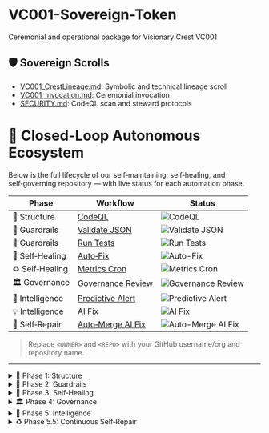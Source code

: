 # VC001-Sovereign-Token
Ceremonial and operational package for Visionary Crest VC001
## 🛡️ Sovereign Scrolls

- [VC001_CrestLineage.md](VC001_CrestLineage.md): Symbolic and technical lineage scroll  
- [VC001_Invocation.md](VC001_Invocation.md): Ceremonial invocation  
- [SECURITY.md](SECURITY.md): CodeQL scan and steward protocols  
# 🔄 Closed‑Loop Autonomous Ecosystem

Below is the full lifecycle of our self‑maintaining, self‑healing, and self‑governing repository — with live status for each automation phase.

| Phase | Workflow | Status |
|-------|----------|--------|
| 📁 Structure | [CodeQL](.github/workflows/codeql.yml) | ![CodeQL](https://github.com/<OWNER>/<REPO>/actions/workflows/codeql.yml/badge.svg) |
| 🧰 Guardrails | [Validate JSON](.github/workflows/json-validate.yml) | ![Validate JSON](https://github.com/<OWNER>/<REPO>/actions/workflows/json-validate.yml/badge.svg) |
| 🧪 Guardrails | [Run Tests](.github/workflows/test.yml) | ![Run Tests](https://github.com/<OWNER>/<REPO>/actions/workflows/test.yml/badge.svg) |
| 🧹 Self‑Healing | [Auto‑Fix](.github/workflows/auto-fix.yml) | ![Auto-Fix](https://github.com/<OWNER>/<REPO>/actions/workflows/auto-fix.yml/badge.svg) |
| ♻️ Self‑Healing | [Metrics Cron](.github/workflows/metrics-cron.yml) | ![Metrics Cron](https://github.com/<OWNER>/<REPO>/actions/workflows/metrics-cron.yml/badge.svg) |
| 🏛 Governance | [Governance Review](.github/workflows/governance-review.yml) | ![Governance Review](https://github.com/<OWNER>/<REPO>/actions/workflows/governance-review.yml/badge.svg) |
| 🧠 Intelligence | [Predictive Alert](.github/workflows/predictive-alert.yml) | ![Predictive Alert](https://github.com/<OWNER>/<REPO>/actions/workflows/predictive-alert.yml/badge.svg) |
| 💡 Intelligence | [AI Fix](.github/workflows/ai-fix.yml) | ![AI Fix](https://github.com/<OWNER>/<REPO>/actions/workflows/ai-fix.yml/badge.svg) |
| 🤖 Self‑Repair | [Auto‑Merge AI Fix](.github/workflows/auto-merge-ai-fix.yml) | ![Auto-Merge AI Fix](https://github.com/<OWNER>/<REPO>/actions/workflows/auto-merge-ai-fix.yml/badge.svg) |

> Replace `<OWNER>` and `<REPO>` with your GitHub username/org and repository name.

---

<details>
<summary>📁 Phase 1: Structure</summary>

- Normalize folder names (kebab‑case, no spaces)  
- Organize into `apps/`, `packages/`, `data/`, `docs/`, `public/`, `scripts/`, `src/`  
- Consolidate docs & assets  
- Add base workflows: CodeQL, CI  

</details>

<details>
<summary>🧰 Phase 2: Guardrails</summary>

- `.editorconfig`, `.gitattributes`, LICENSE, CONTRIBUTING.md, CODE_OF_CONDUCT.md  
- JSON schema validation in CI & pre‑commit  
- Automated tests & linting  
- npm workspaces for shared code  
- Onboarding docs  

</details>

<details>
<summary>🧹 Phase 3: Self‑Healing</summary>

- Auto‑fix lint/format in CI  
- Dependabot for dependencies  
- Auto‑regenerate metrics/docs  
- Auto‑merge safe PRs  
- Failure alerts → auto‑issue  

</details>

<details>
<summary>🏛 Phase 4: Governance</summary>

- CODEOWNERS + branch protection  
- Governance model doc  
- Proposal & voting workflow  
- Monthly governance review  
- Transparent decision‑making  

</details>

<details>
<summary>🧠 Phase 5: Intelligence</summary>

- Predictive failure analysis  
- AI fix suggestions  
- Proactive performance tuning  
- AI‑assisted documentation  

</details>

<details>
<summary>♻️ Phase 5.5: Continuous Self‑Repair</summary>

- Multi‑pass AI fixes until green  
- Auto‑edit failing files  
- Auto‑merge successful AI PRs  
- Main branch healed without human intervention  

</details>
